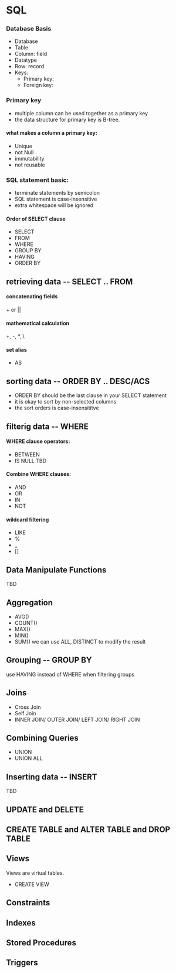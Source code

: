 # SQL

### Database Basis
+ Database
+ Table
+ Column: field
+ Datatype
+ Row: record
+ Keys:
  - Primary key:
  - Foreign key:

### Primary key
+ multiple column can be used together as a primary key
+ the data structure for primary key is B-tree.

#### what makes a column a primary key:
+ Unique
+ not Null
+ immutability
+ not reusable


### SQL statement basic:
+ terminate statements by semicolon
+ SQL statement is case-insensitive
+ extra whitespace will be ignored

#### Order of SELECT clause
+ SELECT
+ FROM
+ WHERE
+ GROUP BY
+ HAVING
+ ORDER BY

## retrieving data -- SELECT .. FROM
#### concatenating fields
\+ or ||
#### mathematical calculation
\+, -, *, \\
#### set alias
+ AS

## sorting data -- ORDER BY .. DESC/ACS
+ ORDER BY should be the last clause in your SELECT statement
+ it is okay to sort by non-selected columns
+ the sort orders is case-insensititve

## filterig data -- WHERE
#### WHERE clause operators:
+ BETWEEN
+ IS NULL
TBD

#### Combine WHERE clauses:
+ AND
+ OR
+ IN
+ NOT

#### wildcard filtering
+ LIKE
+ %
+ _
+ []

## Data Manipulate Functions
TBD

## Aggregation
+ AVG()
+ COUNT()
+ MAX()
+ MIN()
+ SUM()
we can use ALL, DISTINCT to modify the result

## Grouping -- GROUP BY
use HAVING instead of WHERE when filtering groups

## Joins
+ Cross Join
+ Self Join
+ INNER JOIN/ OUTER JOIN/ LEFT JOIN/ RIGHT JOIN

## Combining Queries
+ UNION
+ UNION ALL

## Inserting data -- INSERT
TBD

## UPDATE and DELETE

## CREATE TABLE and ALTER TABLE and DROP TABLE

## Views
Views are virtual tables.

+ CREATE VIEW

## Constraints

## Indexes

## Stored Procedures

## Triggers








  
